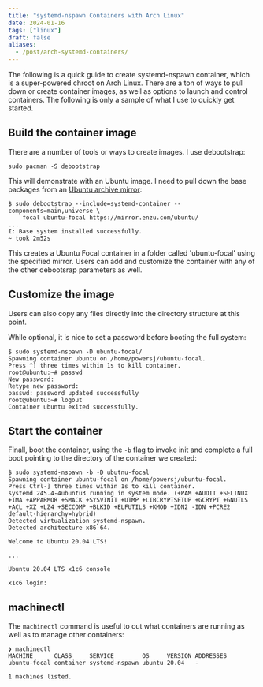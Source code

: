 ```yaml
---
title: "systemd-nspawn Containers with Arch Linux"
date: 2024-01-16
tags: ["linux"]
draft: false
aliases:
  - /post/arch-systemd-containers/
---
```


The following is a quick guide to create systemd-nspawn container, which is a
super-powered chroot on Arch Linux. There are a ton of ways to pull down or
create container images, as well as options to launch and control containers.
The following is only a sample of what I use to quickly get started.

## Build the container image

There are a number of tools or ways to create images. I use debootstrap:

```shell
sudo pacman -S debootstrap
```

This will demonstrate with an Ubuntu image. I need to pull down the base
packages from an [Ubuntu archive mirror][]:

[Ubuntu archive mirror]: https://launchpad.net/ubuntu/+archivemirrors

```shell
$ sudo debootstrap --include=systemd-container --components=main,universe \
    focal ubuntu-focal https://mirror.enzu.com/ubuntu/
...
I: Base system installed successfully.
~ took 2m52s
```

This creates a Ubuntu Focal container in a folder called 'ubuntu-focal' using
the specified mirror. Users can add and customize the container with any of the
other debootsrap parameters as well.

## Customize the image

Users can also copy any files directly into the directory structure at this
point.

While optional, it is nice to set a password before booting the full system:

```shell
$ sudo systemd-nspawn -D ubuntu-focal/
Spawning container ubuntu on /home/powersj/ubuntu-focal.
Press ^] three times within 1s to kill container.
root@ubuntu:~# passwd
New password:
Retype new password:
passwd: password updated successfully
root@ubuntu:~# logout
Container ubuntu exited successfully.
```

## Start the container

Finall, boot the container, using the `-b` flag to invoke init and complete a
full boot pointing to the directory of the container we created:

```shell
$ sudo systemd-nspawn -b -D ubutnu-focal
Spawning container ubuntu-focal on /home/powersj/ubuntu-focal.
Press Ctrl-] three times within 1s to kill container.
systemd 245.4-4ubuntu3 running in system mode. (+PAM +AUDIT +SELINUX +IMA +APPARMOR +SMACK +SYSVINIT +UTMP +LIBCRYPTSETUP +GCRYPT +GNUTLS +ACL +XZ +LZ4 +SECCOMP +BLKID +ELFUTILS +KMOD +IDN2 -IDN +PCRE2 default-hierarchy=hybrid)
Detected virtualization systemd-nspawn.
Detected architecture x86-64.

Welcome to Ubuntu 20.04 LTS!

...

Ubuntu 20.04 LTS x1c6 console

x1c6 login:
```

## machinectl

The `machinectl` command is useful to out what containers are running as well
as to manage other containers:

```shell
❯ machinectl
MACHINE      CLASS     SERVICE        OS     VERSION ADDRESSES
ubuntu-focal container systemd-nspawn ubuntu 20.04   -

1 machines listed.
```
